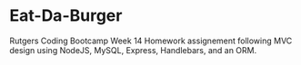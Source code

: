 # Eat-Da-Burger
Rutgers Coding Bootcamp Week 14 Homework assignement following MVC design using NodeJS, MySQL, Express, Handlebars, and an ORM.

